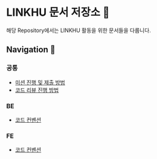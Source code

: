 # LINKHU 문서 저장소 📝

해당 Repository에서는 LINKHU 활동을 위한 문서들을 다룹니다.

## Navigation 🧭

### 공통

- [미션 진행 및 제출 방법](./missionguide.md)
- [코드 리뷰 진행 방법](./codereview.md)

### BE

- [코드 컨벤션](./backend/convention.md)

### FE

- [코드 컨벤션](./frontend/convention.md)
